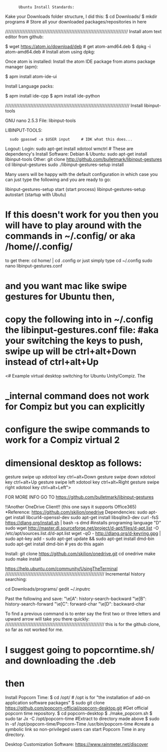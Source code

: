           Ubuntu Install Standards:
Kake your Downloads folder structure, I did this:
$ cd Downloads/
$ mkdir programs    # Store all your downloaded packages/repositories in here


//////////////////////////////////////////////////////////////////////////////
Install atom text editor from github:


$ wget https://atom.io/download/deb # get atom-amd64.deb
$ dpkg -i atom-amd64.deb # Install atom using dpkg:

Once atom is installed:
Install the atom IDE package from atoms package manager (apm):

$ apm install atom-ide-ui

Install Language packs:

$ apm install ide-cpp
$ apm install ide-python

///////////////////////////////////////////////////////////////////////////////
Install libinput-tools

GNU nano 2.5.3                                                                 File: libinput-tools

LIBINPUT-TOOLS:

      sudo gpasswd -a $USER input     # IDK what this does...
Logout:
Login:
      sudo apt-get install xdotool wmctrl     # These are dependency's
Install Software:
Debian & Ubuntu:
      sudo apt-get install libinput-tools
Other:
      git clone http://github.com/bulletmark/libinput-gestures
      cd libinput-gestures
      sudo ./libinput-gestures-setup install

Many users will be happy with the default configuration in which case you can just type the following and you are ready to go:

libinput-gestures-setup start (start process)
libinput-gestures-setup autostart (startup with Ubutu)

#
# If this doesn't work for you then you will have to play around with the commands in ~/.config/ or aka /home/<yourusername>/.config/
to get there:
cd home/<yourusername> | cd .config
or just simply type
cd ~/.config
sudo nano libinput-gestures.conf
# and you want mac like swipe gestures for Ubuntu then,
# copy the following into in ~/.config the libinput-gestures.conf file: #aka your switching the keys to push, swipe up will be ctrl+alt+Down instead of ctrl+alt+Up
<# Example virtual desktop switching for Ubuntu Unity/Compiz. The
# _internal command does not work for Compiz but you can explicitly
# configure the swipe commands to work for a Compiz virtual 2
# dimensional desktop as follows:
 gesture swipe up       xdotool key ctrl+alt+Down
 gesture swipe down     xdotool key ctrl+alt+Up
 gesture swipe left     xdotool key ctrl+alt+Right
 gesture swipe right    xdotool key ctrl+alt+Left">













FOR MORE INFO GO TO https://github.com/bulletmark/libinput-gestures



!!Another OneDrive Client!! (this one says it supports Office365)
*Reference: https://github.com/skilion/onedrive
Dependencies:
sudo apt-get install libcurl4-openssl-dev
sudo apt-get install libsqlite3-dev
curl -fsS https://dlang.org/install.sh | bash -s dmd  #installs programing language "D"
sudo wget http://master.dl.sourceforge.net/project/d-apt/files/d-apt.list -O /etc/apt/sources.list.d/d-apt.list
wget -qO - http://dlang.org/d-keyring.gpg | sudo apt-key add -
sudo apt-get update && sudo apt-get install dmd-bin
sudo apt-get install dmd-bin             # yes do this again

Install:
git clone https://github.com/skilion/onedrive.git
cd onedrive
make
sudo make install


https://help.ubuntu.com/community/UsingTheTerminal
///////////////////////////////////////////////////////////////
Incremental history searching:

cd Downloads/programs/
gedit ~/.inputrc

Past the following and save:
"\e[A": history-search-backward
"\e[B": history-search-forward
"\e[C": forward-char
"\e[D": backward-char

To find a previous command is to enter say the first two or three letters and upward arrow will take you there quickly:
/////////////////////////////////////////////////////////////// this is for the github clone, so far as not worked for me.
# I suggest going to popcorntime.sh/ and downloading the .deb
# then
Install Popcorn Time:
$ cd /opt/     # /opt is for "the installation of add-on application software packages"
$ sudo git clone https://github.com/popcorn-official/popcorn-desktop.git     #Get official popcorn time repository.
$ cd popcorn-desktop
$ ./make_popcorn.sh
$ sudo tar Jx -C /opt/popcorn-time      #Extract to directory made above
$ sudo ln -sf /opt/popcorn-time/Popcorn-Time /usr/bin/popcorn-time      #create a symbolic link so non-privileged users can start Popcorn Time in any directory.












Desktop Customization Software:
https://www.rainmeter.net/discover
